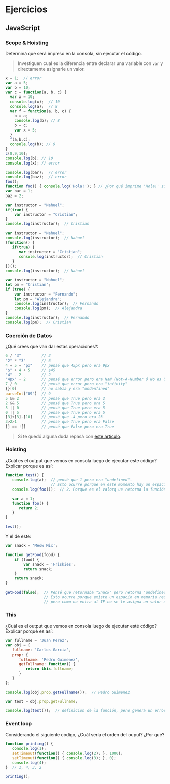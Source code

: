 
# Ejercicios

## JavaScript

### Scope & Hoisting

Determiná que será impreso en la consola, sin ejecutar el código.

> Investiguen cual es la diferencia entre declarar una variable con `var` y directamente asignarle un valor.

```javascript
x = 1;  // error
var a = 5;
var b = 10;
var c = function(a, b, c) {
  var x = 10;
  console.log(x);  // 10
  console.log(a);  // 8
  var f = function(a, b, c) {
    b = a;
    console.log(b); // 8
    b = c;
    var x = 5;
  }
  f(a,b,c);
  console.log(b); // 9
}
c(8,9,10);
console.log(b); // 10
console.log(x); // error
```

```javascript
console.log(bar);  // error
console.log(baz);  // error
foo(); 
function foo() { console.log('Hola!'); } // ¿Por qué imprime 'Hola!' si la declaración de la función esta luego de su invocación?
var bar = 1;
baz = 2;
```

```javascript
var instructor = "Nahuel";
if(true) {
    var instructor = "Cristian";
}
console.log(instructor);  // Cristian
```

```javascript
var instructor = "Nahuel";
console.log(instructor);  // Nahuel
(function() {
   if(true) {
      var instructor = "Cristian";
      console.log(instructor);  // Cristian
   }
})();
console.log(instructor);  // Nahuel
```
```javascript
var instructor = "Nahuel";
let pm = "Cristian";
if (true) {
    var instructor = "Fernando";
    let pm = "Alejandra";
    console.log(instructor);  // Fernando
    console.log(pm);  // Alejandra
}
console.log(instructor);  // Fernando
console.log(pm);  // Cristian
```
### Coerción de Datos

¿Qué crees que van dar estas operaciones?:

```javascript
6 / "3"         // 2
"2" * "3"       // 6
4 + 5 + "px"    // pensé que 45px pero era 9px
"$" + 4 + 5     // $45
"4" - 2         // 2
"4px" - 2       // pensé que error pero era NaN (Not-A-Number ó No es Un Número)
7 / 0           // pensé que error pero era "infinity"
{}[0]           // no sabía y era "undenfined"
parseInt("09")  // 9
5 && 2          // pensé que True pero era 2
2 && 5          // pensé que True pero era 5
5 || 0          // pensé que True pero era 5
0 || 5          // pensé que True pero era 5
[3]+[3]-[10]    // pensé que -4 pero era 23
3>2>1           // pensé que True pero era False
[] == ![]       // pensé que False pero era True
```

> Si te quedó alguna duda repasá con [este artículo](http://javascript.info/tutorial/object-conversion).


### Hoisting

¿Cuál es el output que vemos en consola luego de ejecutar este código? Explicar porque es así:

```javascript
function test() {
   console.log(a);  // pensé que 1 pero era "undefined". 
                    // Esto ocurre porque en este momento hay un espacio en memoria reservado para la variable "a" pero aún no está definido su valor.
   console.log(foo());  // 2. Porque es el valorq ue retorna la función "foo".

   var a = 1;
   function foo() {
      return 2;
   }
}

test();
```

Y el de este:

```javascript
var snack = 'Meow Mix';

function getFood(food) {
    if (food) {
        var snack = 'Friskies';
        return snack;
    }
    return snack;
}

getFood(false);  // Pensé que retornaba "Snack" pero retorna "undefined".
                 // Esto ocurre porque existe un espacio en memoria reservado para la variable "snack",
                 // pero como no entra al IF no se le asigna un valor quedando "undefined".
```


### This

¿Cuál es el output que vemos en consola luego de ejecutar esté código? Explicar porqué es así:

```javascript
var fullname = 'Juan Perez';
var obj = {
   fullname: 'Carlos Garcia',
   prop: {
      fullname: 'Pedro Guimenez',
      getFullname: function() {
         return this.fullname;
      }
   }
};

console.log(obj.prop.getFullname());  // Pedro Guimenez

var test = obj.prop.getFullname;

console.log(test());  // definicion de la función, pero genera un error porque no tiene la propiedad "fullname".
```

### Event loop

Considerando el siguiente código, ¿Cuál sería el orden del ouput? ¿Por qué?

```javascript
function printing() {
   console.log(1);
   setTimeout(function() { console.log(2); }, 1000);
   setTimeout(function() { console.log(3); }, 0);
   console.log(4);
}  // 1, 4, 3, 2

printing();
```
